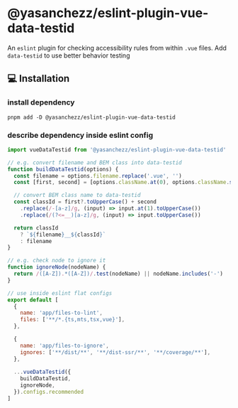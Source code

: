 # @yasanchezz/eslint-plugin-vue-data-testid

An `eslint` plugin for checking accessibility rules from within `.vue` files. Add `data-testid` to use better behavior testing

## 💻 Installation

### install dependency

`pnpm add -D @yasanchezz/eslint-plugin-vue-data-testid`

### describe dependency inside eslint config

```javascript
import vueDataTestid from '@yasanchezz/eslint-plugin-vue-data-testid'

// e.g. convert filename and BEM class into data-testid
function buildDataTestid(options) {
  const filename = options.filename.replace('.vue', '')
  const [first, second] = [options.className.at(0), options.className.slice(1)]

  // convert BEM class name to data-testid
  const classId = first?.toUpperCase() + second
    .replace(/-[a-z]/g, (input) => input.at(1).toUpperCase())
    .replace(/(?<=__)[a-z]/g, (input) => input.toUpperCase())

  return classId
    ? `${filename}__${classId}`
    : filename
}

// e.g. check node to ignore it
function ignoreNode(nodeName) {
  return /([A-Z]).*([A-Z])/.test(nodeName) || nodeName.includes('-')
}

// use inside eslint flat configs
export default [
  {
    name: 'app/files-to-lint',
    files: ['**/*.{ts,mts,tsx,vue}'],
  },

  {
    name: 'app/files-to-ignore',
    ignores: ['**/dist/**', '**/dist-ssr/**', '**/coverage/**'],
  },
  
  ...vueDataTestid({
    buildDataTestid,
    ignoreNode,
  }).configs.recommended
]
```
